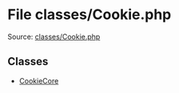 File classes/Cookie.php
=========

Source: [classes/Cookie.php](https://github.com/PrestaShop/PrestaShop/blob/1.5.1.0/classes/Cookie.php)


Classes
-------

* [CookieCore](class.CookieCore.md)

